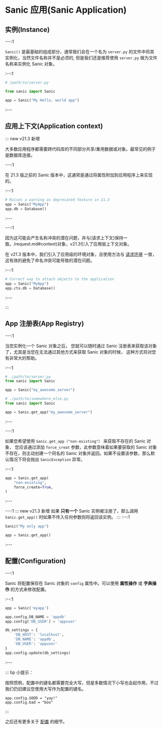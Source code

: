 # Sanic 应用(Sanic Application)

## 实例(Instance)

---:1

`Sanic()` 是最基础的组成部分，通常我们会在一个名为 `server.py` 的文件中将其实例化，当然文件名称并不是必须的, 但是我们还是推荐使用 `server.py` 做为文件名称来实例化 Sanic
对象。

:--:1

```python
# /path/to/server.py

from sanic import Sanic

app = Sanic("My Hello, world app")

```

:---

## 应用上下文(Application context)

::: new v21.3 新增

大多数应用程序都需要跨代码库的不同部分共享/重用数据或对象。最常见的例子是数据库连接。

---:1

在 21.3 版之前的 Sanic 版本中，这通常是通过将属性附加到应用程序上来实现的。

:--:1

```python
# Raises a warning as deprecated feature in 21.3
app = Sanic("MyApp")
app.db = Database()
```

:---

---:1

因为这可能会产生名称冲突的潜在问题，并与[请求上下文]保持一致。/request.md#context)对象，v21.3引入了应用层上下文对象。

在 v21.3 版本中，我们引入了应用级的环境对象，且使用方法与 [请求环境](./request.md#context) 一致， 这有效的避免了命名冲突可能导致的潜在问题。

:--:1

```python
# Correct way to attach objects to the application
app = Sanic("MyApp")
app.ctx.db = Database()
```

:---

:::

## App 注册表(App Registry)

---:1

当您实例化一个 Sanic 对象之后， 您就可以随时通过 Sanic 注册表来获取该对象了，尤其是当您在无法通过其他方式来获取 Sanic 对象的时候， 这种方式将对您有非常大的帮助。

:--:1

```python
# ./path/to/server.py
from sanic import Sanic

app = Sanic("my_awesome_server")

# ./path/to/somewhere_else.py
from sanic import Sanic

app = Sanic.get_app("my_awesome_server")
```

:---

---:1

如果您希望使用 `Sanic.get_app（"non-existing"）` 来获取不存在的 Sanic 对象， 您应该通过添加 `force_creat` 参数，此参数意味着如果要获取的 Sanic 对象不存在，则主动创建一个同名的
Sanic 对象并返回。如果不设置该参数，那么默认情况下将会抛出 `SanicException` 异常。

:--:1

```python
app = Sanic.get_app(
    "non-existing",
    force_create=True,
)
```

:---

---:1
::: new v21.3 新增
如果 **只有一个** Sanic 实例被注册了，那么调用 `Sanic.get_app()` 时如果不传入任何参数则将返回该实例。
:::
:--:1
```python
Sanic("My only app")

app = Sanic.get_app()
```
:---

## 配置(Configuration)

---:1

Sanic 将配置保存在 Sanic 对象的 `config` 属性中。可以使用 **属性操作** 或 **字典操作** 的方式来修改配置。

:--:1

```python
app = Sanic('myapp')

app.config.DB_NAME = 'appdb'
app.config['DB_USER'] = 'appuser'

db_settings = {
    'DB_HOST': 'localhost',
    'DB_NAME': 'appdb',
    'DB_USER': 'appuser'
}
app.config.update(db_settings)
```

:---

::: tip 小提示：

按照惯例，配置中的键名都需要完全大写，但是多数情况下小写也会起作用，不过我们仍旧建议您使用大写作为配置的键名。

```
app.config.GOOD = "yay!"
app.config.bad = "boo"
```

:::

之后还有更多关于 [配置](/zh/guide/deployment/configuration.md) 的细节。

<!-- ## Methods

### 运行(Run)

### 停止(Stop) -->
